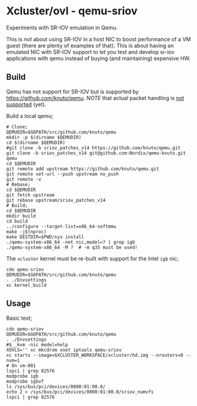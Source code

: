 # Xcluster/ovl - qemu-sriov

Experiments with SR-IOV emulation in Qemu.

This is *not* about using SR-IOV in a host NIC to boost performance of
a VM guest (there are plenty of examples of that). This is about
having an emulated NIC with SR-IOV support to let you test and develop
sr-iov applications with qemu instead of buying (and maintaining)
expensive HW.


## Build

Qemu has not support for SR-IOV but is supported by
https://github.com/knuto/qemu. *NOTE* that actual packet handling is
[not supported](https://github.com/knuto/qemu/issues/4#issuecomment-928006345)
(yet).

Build a local qemu;
```
# Clone;
QEMUDIR=$GOPATH/src/github.com/knuto/qemu
mkdir -p $(dirname $QEMUDIR)
cd $(dirname $QEMUDIR)
#git clone -b sriov_patches_v14 https://github.com/knuto/qemu.git
git clone -b sriov_patches_v14 git@github.com:Nordix/qemu-knuto.git qemu
cd $QEMUDIR
git remote add upstream https://github.com/knuto/qemu.git
git remote set-url --push upstream no_push
git remote -v
# Rebase;
cd $QEMUDIR
git fetch upstream
git rebase upstream/sriov_patches_v14
# Build;
cd $QEMUDIR
mkdir build
cd build
../configure --target-list=x86_64-softmmu
make -j$(nproc)
make DESTDIR=$PWD/sys install
./qemu-system-x86_64 -net nic,model=? | grep igb
./qemu-system-x86_64 -M ?  # -m q35 must be used!
```

The `xcluster` kernel must be re-built with support for the Intel
`igb` nic;

```
cdo qemu-sriov
QEMUDIR=$GOPATH/src/github.com/knuto/qemu
. ./Envsettings
xc kernel_build
```

## Usage

Basic test;
```
cdo qemu-sriov
QEMUDIR=$GOPATH/src/github.com/knuto/qemu
. ./Envsettings
#$__kvm -nic model=help
XOVLS='' xc mkcdrom xnet iptools qemu-sriov
xc starts --image=$XCLUSTER_WORKSPACE/xcluster/hd.img --nrouters=0 --nvm=1
# On vm-001
lspci | grep 82576
modprobe igb
modprobe igbvf
ls /sys/bus/pci/devices/0000:01:00.0/
echo 2 > /sys/bus/pci/devices/0000:01:00.0/sriov_numvfs
lspci | grep 82576
```

